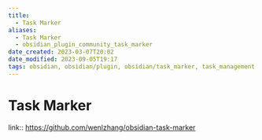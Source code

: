 ```yaml
---
title:
  - Task Marker
aliases:
  - Task Marker
  - obsidian_plugin_community_task_marker
date_created: 2023-03-07T20:02
date_modified: 2023-09-05T19:17
tags: obsidian, obsidian/plugin, obsidian/task_marker, task_management
---
```

# Task Marker

link:: <https://github.com/wenlzhang/obsidian-task-marker>
